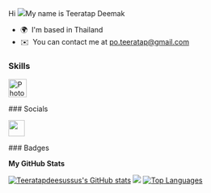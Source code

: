 Hi ![](https://user-images.githubusercontent.com/18350557/176309783-0785949b-9127-417c-8b55-ab5a4333674e.gif)My name is Teeratap Deemak 
* 🌍  I'm based in Thailand
* ✉️  You can contact me at [po.teeratap@gmail.com](mailto:po.teeratap@gmail.com)

### Skills  

<p align="left"> <a href="https://www.adobe.com/uk/products/photoshop.html" target="_blank" rel="noreferrer"><img src="https://raw.githubusercontent.com/danielcranney/readme-generator/main/public/icons/skills/photoshop-colored.svg" width="36" height="36" alt="Photoshop" /></a> </p> 
 ### Socials  <p align="left"> <a href="https://www.github.com/Teeratapdeesussus" target="_blank" rel="noreferrer"><img src="https://raw.githubusercontent.com/danielcranney/readme-generator/main/public/icons/socials/github.svg" width="32" height="32" /></a></p>
### Badges

<b>My GitHub Stats</b>

<a href="http://www.github.com/Teeratapdeesussus"><img src="https://github-readme-stats.vercel.app/api?username=Teeratapdeesussus&show_icons=true&hide=&count_private=true&title_color=6366f1&text_color=ffffff&icon_color=a855f7&bg_color=1c1917&hide_border=true&show_icons=true" alt="Teeratapdeesussus's GitHub stats" /></a>
<a href="http://www.github.com/Teeratapdeesussus"><img src="https://github-readme-streak-stats.herokuapp.com/?user=Teeratapdeesussus&stroke=ffffff&background=1c1917&ring=6366f1&fire=6366f1&currStreakNum=ffffff&currStreakLabel=6366f1&sideNums=ffffff&sideLabels=ffffff&dates=ffffff&hide_border=true" /></a>
<a href="https://github.com/Teeratapdeesussus" align="left"><img src="https://github-readme-stats.vercel.app/api/top-langs/?username=Teeratapdeesussus&langs_count=10&title_color=6366f1&text_color=ffffff&icon_color=a855f7&bg_color=1c1917&hide_border=true&locale=en&custom_title=Top%20%Languages" alt="Top Languages" /></a>
